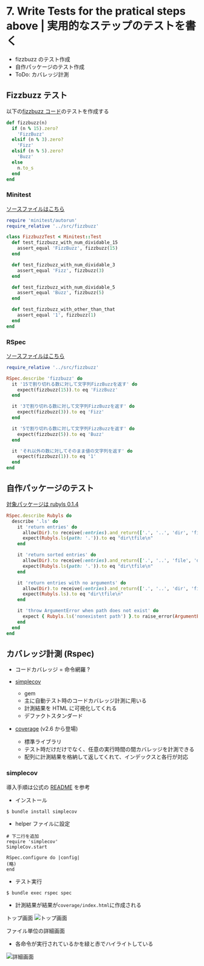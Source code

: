 # 7. Write Tests for the pratical steps above | 実用的なステップのテストを書く

- fizzbuzz のテスト作成
- 自作パッケージのテスト作成
- ToDo: カバレッジ計測

## Fizzbuzz テスト

以下の[fizzbuzz コード](./sample/src/fizzbuzz.rb)のテストを作成する

```Ruby
def fizzbuzz(n)
  if (n % 15).zero?
    'FizzBuzz'
  elsif (n % 3).zero?
    'Fizz'
  elsif (n % 5).zero?
    'Buzz'
  else
    n.to_s
  end
end
```

### Minitest

[ソースファイルはこちら](./sample/test/fizzbuzz_test.rb)

```Ruby
require 'minitest/autorun'
require_relative '../src/fizzbuzz'

class FizzbuzzTest < Minitest::Test
  def test_fizzbuzz_with_num_dividable_15
    assert_equal 'FizzBuzz', fizzbuzz(15)
  end

  def test_fizzbuzz_with_num_dividable_3
    assert_equal 'Fizz', fizzbuzz(3)
  end

  def test_fizzbuzz_with_num_dividable_5
    assert_equal 'Buzz', fizzbuzz(5)
  end

  def test_fizzbuzz_with_other_than_that
    assert_equal '1', fizzbuzz(1)
  end
end
```

### RSpec

[ソースファイルはこちら](/ruby/samplecode/spec/fizzbuzz_spec.rb)

```Ruby
require_relative '../src/fizzbuzz'

RSpec.describe 'fizzbuzz' do
  it '15で割り切れる数に対して文字列FizzBuzzを返す' do
    expect(fizzbuzz(15)).to eq 'FizzBuzz'
  end

  it '3で割り切れる数に対して文字列FizzBuzzを返す' do
    expect(fizzbuzz(3)).to eq 'Fizz'
  end

  it '5で割り切れる数に対して文字列FizzBuzzを返す' do
    expect(fizzbuzz(5)).to eq 'Buzz'
  end

  it 'それ以外の数に対してそのまま値の文字列を返す' do
    expect(fizzbuzz(1)).to eq '1'
  end
end
```

## 自作パッケージのテスト

[対象パッケージは rubyls 0.1.4](https://github.com/kazu-horie/rubyls/tree/v0.1.4)

```Ruby
RSpec.describe Rubyls do
  describe '.ls' do
    it 'return entries' do
      allow(Dir).to receive(:entries).and_return(['.', '..', 'dir', 'file'])
      expect(Rubyls.ls(path: '.')).to eq "dir\tfile\n"
    end

    it 'return sorted entries' do
      allow(Dir).to receive(:entries).and_return(['.', '..', 'file', 'dir'])
      expect(Rubyls.ls(path: '.')).to eq "dir\tfile\n"
    end

    it 'return entries with no arguments' do
      allow(Dir).to receive(:entries).and_return(['.', '..', 'dir', 'file'])
      expect(Rubyls.ls).to eq "dir\tfile\n"
    end

    it 'throw ArgumentError when path does not exist' do
      expect { Rubyls.ls('nonexistent path') }.to raise_error(ArgumentError)
    end
  end
end
```

## カバレッジ計測 (Rspec)

- コードカバレッジ = 命令網羅 ?

- [simplecov](https://rubygems.org/gems/simplecov)
  - gem
  - 主に自動テスト時のコードカバレッジ計測に用いる
  - 計測結果を HTML に可視化してくれる
  - デファクトスタンダード
- [coverage](https://docs.ruby-lang.org/ja/latest/library/coverage.html) (v2.6 から登場)
  - 標準ライブラリ
  - テスト時だけだけでなく、任意の実行時間の間カバレッジを計測できる
  - 配列に計測結果を格納して返してくれて、インデックスと各行が対応

### simplecov

導入手順は公式の [README](https://github.com/colszowka/simplecov/) を参考

- インストール

```
$ bundle install simplecov
```

- helper ファイルに設定

```
# 下二行を追加
require 'simplecov'
SimpleCov.start

RSpec.configure do |config|
(略)
end
```

- テスト実行

```
$ bundle exec rspec spec
```

- 計測結果が結果が`coverage/index.html`に作成される

トップ画面
![トップ画面](/images/simplecov1.png)

ファイル単位の詳細画面

- 各命令が実行されているかを緑と赤でハイライトしている

![詳細画面](/images/simplecov2.png)
